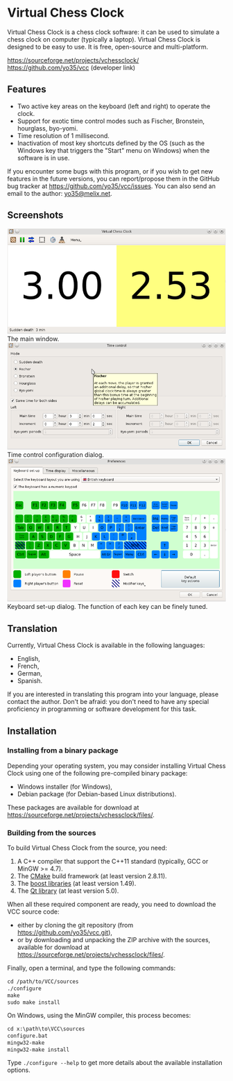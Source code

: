 Virtual Chess Clock
===================

Virtual Chess Clock is a chess clock software: it can be used to simulate a
chess clock on computer (typically a laptop). Virtual Chess Clock is designed
to be easy to use. It is free, open-source and multi-platform.

https://sourceforge.net/projects/vchessclock/  
https://github.com/yo35/vcc (developer link)



Features
--------

* Two active key areas on the keyboard (left and right) to operate the clock.
* Support for exotic time control modes such as Fischer, Bronstein, hourglass,
  byo-yomi.
* Time resolution of 1 millisecond.
* Inactivation of most key shortcuts defined by the OS (such as the Windows key
  that triggers the "Start" menu on Windows) when the software is in use.

If you encounter some bugs with this program, or if you wish to get new features
in the future versions, you can report/propose them in the GitHub bug tracker at
https://github.com/yo35/vcc/issues. You can also send an email to the author:
yo35@melix.net.



Screenshots
-----------

<img alt="Main window" src="screenshot_main_window.png" width="600" />
The main window.

<img alt="Time control set-up" src="screenshot_time_control.png" width="600" />
Time control configuration dialog.

<img alt="Keyboard set-up" src="screenshot_keyboard_setup.png" width="600" />
Keyboard set-up dialog. The function of each key can be finely tuned.



Translation
-----------

Currently, Virtual Chess Clock is available in the following languages:

* English,
* French,
* German,
* Spanish.

If you are interested in translating this program into your language, please
contact the author. Don't be afraid: you don't need to have any special
proficiency in programming or software development for this task.



Installation
------------

### Installing from a binary package ###

Depending your operating system, you may consider installing Virtual Chess Clock
using one of the following pre-compiled binary package:

* Windows installer (for Windows),
* Debian package (for Debian-based Linux distributions).

These packages are available for download at
https://sourceforge.net/projects/vchessclock/files/.


### Building from the sources ###

To build Virtual Chess Clock from the source, you need:

1. A C++ compiler that support the C++11 standard (typically, GCC or MinGW >= 4.7).
2. The [CMake](http://www.cmake.org/) build framework (at least version 2.8.11).
3. The [boost libraries](http://www.boost.org/) (at least version 1.49).
4. The [Qt library](http://qt-project.org/) (at least version 5.0).

When all these required component are ready, you need to download the VCC source
code:

* either by cloning the git repository (from https://github.com/yo35/vcc.git),
* or by downloading and unpacking the ZIP archive with the sources, available
  for download at https://sourceforge.net/projects/vchessclock/files/.

Finally, open a terminal, and type the following commands:

```
cd /path/to/VCC/sources
./configure
make
sudo make install
```

On Windows, using the MinGW compiler, this process becomes:

```
cd x:\path\to\VCC\sources
configure.bat
mingw32-make
mingw32-make install
```

Type `./configure --help` to get more details about the available installation
options.
